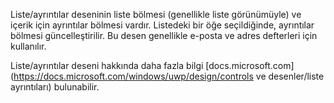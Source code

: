 ﻿Liste/ayrıntılar deseninin liste bölmesi (genellikle liste görünümüyle) ve içerik için ayrıntılar bölmesi vardır. Listedeki bir öğe seçildiğinde, ayrıntılar bölmesi güncelleştirilir. Bu desen genellikle e-posta ve adres defterleri için kullanılır.

Liste/ayrıntılar deseni hakkında daha fazla bilgi [docs.microsoft.com](https://docs.microsoft.com/windows/uwp/design/controls ve desenler/liste ayrıntıları) bulunabilir.